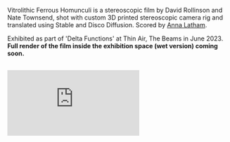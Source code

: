 Vitrolithic Ferrous Homunculi is a stereoscopic film by David Rollinson and Nate Townsend, shot with custom 3D printed stereoscopic camera rig and translated using Stable and Disco Diffusion. Scored by [Anna Latham](https://soundcloud.com/anna-latham-1).

Exhibited as part of 'Delta Functions' at Thin Air, The Beams in June 2023.
**Full render of the film inside the exhibition space (wet version) coming soon.**  

<div class="video_container" style="margin-top: 30px">
<iframe title="vimeo-player" src="https://www.youtube-nocookie.com/embed/OV8QKDWZnDI" class="h_video" frameborder="0" allowfullscreen></iframe> 
</div>